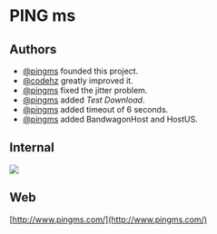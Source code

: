 # PING ms

## Authors
* [@pingms](https://github.com/pingms) founded this project.
* [@codehz](https://github.com/codehz) greatly improved it.
* [@pingms](https://github.com/pingms) fixed the jitter problem.
* [@pingms](https://github.com/pingms) added *Test Download*.
* [@pingms](https://github.com/pingms) added timeout of 6 seconds.
* [@pingms](https://github.com/pingms) added BandwagonHost and HostUS.

## Internal
![](https://raw.githubusercontent.com/pingms/pingms/master/Image-Precise.png "")

## Web
[http://www.pingms.com/](http://www.pingms.com/)
